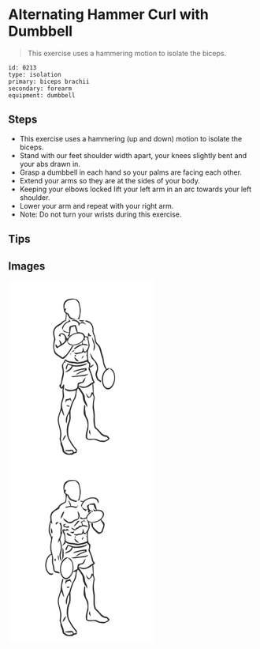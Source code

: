 # Alternating Hammer Curl with Dumbbell
> This exercise uses a hammering motion to isolate the biceps.

``` 
id: 0213 
type: isolation 
primary: biceps brachii 
secondary: forearm 
equipment: dumbbell 
``` 

## Steps

 - This exercise uses a hammering (up and down) motion to isolate the biceps.
 - Stand with our feet shoulder width apart, your knees slightly bent and your abs drawn in.
 - Grasp a dumbbell in each hand so your palms are facing each other.
 - Extend your arms so they are at the sides of your body.
 - Keeping your elbows locked lift your left arm in an arc towards your left shoulder.
 - Lower your arm and repeat with your right arm.
 - Note: Do not turn your wrists during this exercise.

## Tips


## Images

<svg width="221pt" height="275pt" viewBox="0 0 221 275" xmlns="http://www.w3.org/2000/svg"><g fill="#FFF"><path d="M0 0h221v275H0V0m85.8 31.9c-3.23 4.39-1.3 9.98-.79 14.9.92 1.05 1.84 2.09 2.77 3.14-.12 3.22-.31 6.44-.81 9.63-1.62.75-3.37 1.36-4.7 2.61-3.81 4-10.17 5.12-12.39 10.65-2.78 4.79-1.26 10.18-.02 15.15-1.5 7.34-2.34 15.29.84 22.33 1.77 2.65 5 3.7 7.29 5.81 1.98 1.75 5.15 3.56 7.58 1.62 5.7-5.61 10.22-12.33 13.95-19.39l-2.4.84c-3.78 6.57-7.75 13.59-14.61 17.43-3.34-3.4-8.66-4.59-10.85-9.08-3.04-5.86-1.45-12.58.21-18.58-1.05-4.78-3.03-10-.73-14.76 2.05-4.99 8.21-5.72 11.35-9.69 1.43-1.8 3.47-2.9 5.51-3.87.72-3.54.95-7.17.68-10.78 2.9 2.71 3.57 7.92 8 8.73 3.81.7 7.7-.04 11.52-.24 1.06-3.87 1.76-7.84 2.22-11.83.45-3.98-1.27-7.75-1.76-11.64-.33-4.26-4.4-7.62-8.59-7.59-5.07-.57-11.06.15-14.27 4.61m4.84 25.33l2.08 2.15c-.28.53-.84 1.6-1.12 2.13-4.81 1.57-8.38 5.61-9.8 10.4 1.04 2.02 1.5 4.59 3.52 5.92 2.4 1.12 5.17.93 7.65 1.83l-2.85 4.86c.76-.12 2.28-.37 3.04-.49-1.39 1.34-2.16 5.14-4.39 2.57-1.12-4.23-5.33-8.74-9.97-6.23-.7 1.03-1.4 2.05-2.11 3.07.92.57 1.85 1.12 2.89 1.46.02-1.28.06-2.56.11-3.84 2.37-.19 4.79 1.07 6.11 3 .77 2.19.96 4.58.75 6.88-.83 2.29-3.1 3.54-4.81 5.09-1.04-2.42-2.32-4.77-4.33-6.53.59 2.41 1.33 4.79 2.18 7.13-1.45 1.02-2.57 2.79-4.36 3.23-1.02-1.24-2-2.51-3.05-3.73-.63 2.14-.15 4.62 1.72 5.99l.62.46c2.17-1.63 4.31-3.36 6.88-4.34 3.42-2.61 7.44-4.96 8.57-9.45-.11.89-.31 2.67-.42 3.56l1.18.01c1.24-8.46 10.43-12.9 18.26-12.31 2.68.14 5.74 2.02 5.96 4.9.55 2.74-1.42 5.02-3.1 6.91-3.39 3.5-8.37 4.42-12.91 5.47-3.55-.37-6.45-2.37-9.17-4.51 1.12 1.86 2.23 4.16 4.55 4.74 6.46 2.17 13.32-.86 18.65-4.47-.31.95-.91 2.86-1.22 3.82-1.15.03-2.3.07-3.45.1-1.32 1.18-2.8 2.17-4.36 3.01-1.38.99-2.77 1.96-4.21 2.85.7.36 1.41.71 2.12 1.07 1.4-1.47 2.99-2.76 4.99-3.3.35-.33 1.06-.99 1.41-1.33 1.83-.44 3.61-1.08 5.27-1.97 2.76.26 5.48.74 8.2 1.3-1.61-3-5.04-2.84-7.98-2.88-.13-.75-.4-2.26-.54-3.01.75-1.05 1.5-2.11 2.24-3.17.88.57 1.77 1.11 2.67 1.65-.7-.89-1.42-1.76-2.14-2.63.45-1.12.92-2.24 1.39-3.36 1.24.58 3.24.97 3.34 2.67.43 3.39 1.53 6.68 1.62 10.11-.1 3.59-2.43 6.47-4.2 9.41-.67-.11-2.02-.34-2.7-.45-.36-2.15-.98-4.25-1.68-6.31-.59 2.61.03 5.93-2.18 7.9-4.07-.27-7.91 1.98-11.91.65 1.4 1.05 2.8 3.37 4.84 2.38 3.22-1.45 7.11-.78 9.86-3.29.96.39 1.92.8 2.88 1.21l2.14-2.3.32 5.6c-.38-.08-1.15-.23-1.53-.3 2.36 1.74 1.76 4.89 2.14 7.43-4.39 2.42-9.39 3.35-14.29 3.97-3.68-.47-7.3-1.41-11.03-1.35-3.07.12-5.61-1.86-8.14-3.31-1.54 2.94-3.53 5.63-4.97 8.61-.78 3.04.81 6.01 1.04 9.02.59 5.14-1.99 9.9-2.14 14.98-.08 2.76-1.02 5.42-3.33 7.11.65 2.34 2.66 6.29 5.56 4.41-.6 3.52-.25 7.08-.03 10.62.38 3.79-1.8 7.15-2.25 10.84-.73 3.35-.55 6.81-1.14 10.18-1.59 4.91-3.55 9.77-4.21 14.93-.28 7.25 3.43 13.92 3.68 21.11.05 3.1-.06 6.24-.98 9.23.51 1.59 1.03 3.18 1.54 4.77-.89 3.98 2.26 7.18 2.6 11.01.17 2.25.9 4.61 3.05 5.73 3.5 3.06 8.44 2.59 12.74 2.19.66-.58 1.31-1.16 1.97-1.74 1.49-.41 3.63-.08 4.41-1.75.41-1.2.18-2.51.26-3.74-4.62-5.72-8.96-11.67-12.1-18.34-2.52-8.22-1.44-17.28 1.8-25.14 1.8-6-.74-12.41 1.2-18.4 1.63-5.24 2.98-10.67 6.08-15.27 3.17-4.93 1.22-11.37 4.41-16.2 2.27 2.26 4 4.95 5.67 7.66 2.65 3.68 1.08 8.66 3.5 12.46.89 3.41 3.98 5.32 4.76 8.76 1.16-3.39-.69-6.34-2.06-9.27-1.4-2.81-.98-6.06-1.86-9.01-1.79-4.1-4.79-7.51-6.93-11.41-.48-.24-1.43-.71-1.91-.95l.29-1.55c1.83.84 3.52 2.14 5.52 2.57 5.66.42 10.89-2.51 15.13-5.98.3 4.31.52 8.63.82 12.94-.5-.02-1.49-.05-1.99-.07-.73 2.37-1.29 4.91-2.98 6.82-2.76-.22-3.98-2.87-4.93-5.07-.18.05-.56.16-.75.22 1.02 2.19 1.38 5.12 3.76 6.31 3.4.16 4.68-3.44 6.39-5.68.83 2.18 2.02 4.47 1.41 6.88-1.14 4.54-1.16 9.23-1.48 13.87.73 5.33 1.95 10.66 1.42 16.09-.55 4.79.54 9.51 1.54 14.16 3.35 2.84 6.29 6.1 9.03 9.51 2.36 2.9 6.05 4.16 9.65 4.6.71.92 1.42 1.86 2.12 2.8-1.74.92-3.38 2.03-5.18 2.82-2.61.13-5.2-.43-7.82-.4-2.34-1.07-4.58-2.71-7.25-2.74-3.44-.12-6.87.31-10.31.25-.54-.97-1.63-1.78-1.44-3.01.05-4.05.52-8.14 1.8-11.99.14-4.06.4-8.13-.08-12.17-.44-3.56-3.39-6.22-3.74-9.79-.57-4.21-1.64-8.48-.67-12.72-.46-.82-.92-1.63-1.4-2.43-.9 4.61-1.47 9.33-1.14 14.03 1.52 4.87 5.21 8.94 5.49 14.22 1.6 7.79-3.81 15.1-2.09 22.88 2.43 3.37 7.05 2.79 10.64 2.19 4.04-.74 7.08 3 10.99 3.09 1.97.08 3.91.7 5.88.53 3.24-1.21 6.94-2.27 8.6-5.65-1.22-1.36-2.3-2.86-3.75-3.99-2.03-.67-4.32-.63-6.13-1.88-3.8-2.44-5.92-6.66-9.55-9.31-1.76-1.17-2.16-3.34-2.66-5.23-1.07-7.02-.02-14.2-1.07-21.22-1.37-6.13-1.17-12.59.27-18.69.57-3.07-1.69-5.77-1.48-8.83.05-4.51-.06-9.03-.83-13.48.87-.64 1.72-1.31 2.54-2.01-.54-2.32-2.37-4.11-2.71-6.49-.98-5.64-3.95-10.65-5.29-16.19 3.09.05 5.08-2.5 6.66-4.8-2.18.48-3.97 1.8-5.44 3.43.02-1.78.01-3.56 0-5.34-1.08-1.25-2.79-2.25-2.9-4.07-.83-4.3-1.26-8.7-.89-13.07.44-3.45 2.41-6.52 2.61-10.02-.52-4.83-2.3-9.51-1.77-14.44 1.55.44 3.21 1.29 4.71.19-.81-.53-2.42-1.6-3.22-2.13-.08-.58-.23-1.74-.3-2.32l-1.53.48c-.21 1.81-.44 3.62-.48 5.45-1.23-.76-2.65-.96-4.06-1.07-1.18-1.75-2.17-3.88-4.18-4.81-2.32-.98-4.87-.96-7.33-1.08-.42-3.78-1.39-7.51-2.89-11-3.2.04-6.41.81-9.26 2.27-1.25 2.82-.54 6.03-.62 9.01-3.66-.67-7.36-1.63-9.9-4.57.85-4.43 3.45-8.7 7.73-10.53 1.2-.93 3.42-.73 4.13-2.14-1.59-1.16-2.24-3.52-4.2-4.08m6.26 3.49c2.75.63 5.94.28 8.22 2.23 2.01 1.29 1.69 3.97 2.33 5.97.63-1.2 1.15-2.47 1.86-3.63 3.12-1.66 6.85-.45 9.48 1.61-1.69-1.6-2.95-4.37-5.72-3.98-1.65-.2-2.97.4-3.96 1.8-2.03-2.6-4.5-5.28-8.13-5.12-1.26.32-3.87-.76-4.08 1.12m18.93-.29c-2.8-.43-5.65-.4-8.47-.72 1.89 2.34 7.04 3.4 8.47.72m1.39 1.09c2.7.82 5.35 1.92 7.6 3.65 2.59 2.97 3.98 6.92 3.54 10.87-.47 3.31 1.72 6.01 2.64 9.01.98 2.76.16 5.89 1.48 8.57 1.19 2.66 3.8 4.31 5.13 6.89 1.12 2.15 1.76 4.51 2.34 6.85 1.29 5.25 3.45 10.28 4.23 15.66.65 4.1 1.67 8.5 4.67 11.57-6.14 5.22-7.43 14.34-5.51 21.81 1.14 4.38 4.7 9.39 9.82 8.57 5.16-1.78 7.79-7.28 9.04-12.23.82-5.29.89-11.14-2.04-15.84-1.94-3.59-6.94-4.94-10.49-3-1.06-3.37-3.22-6.35-3.68-9.91-.54-3.75-.82-7.58-2.2-11.15-1.58-4.19-1.84-8.8-3.93-12.8-1.44-2.76-4.31-4.42-5.8-7.14-1.09-3.44-.98-7.2-2.46-10.55-1.02-2.33-2.02-4.73-1.78-7.34.37-5.65-2.61-11.86-8.18-13.81-1.24-.61-4.32-1.83-4.42.32m13.33 35.44c.06 3.29-.8 6.52-.79 9.82 4.88-6.55.89-14.57-2.04-21-.26 3.96 1.87 7.47 2.83 11.18m-33.93 11.07c2.27.55 3.63-1.14 4.4-2.99-1.62.76-3.06 1.82-4.4 2.99m27.72 1.51c.68 2.87 1.69 5.63 2.68 8.4 5 4.72 10.44 12.17 7 19.18-.7 2.2-1.69 4.56-1 6.89 1.14 3.36 1.9 7.65 5.94 8.6.34.47 1.02 1.42 1.36 1.9.35-.61 1.04-1.83 1.39-2.44-1.33-.85-2.81-1.45-4.09-2.37-1.45-2.98-3.45-6.27-2.18-9.68 2.01-5.2 2.12-11.53-1.17-16.24-1.93-3.07-5.01-5.31-6.44-8.69-.97-1.96-2.14-3.82-3.49-5.55m-29.97 1.47c.1 3.35 2.95-1.57 0 0m6.79 1.88c-.35 1.63.27 2.23 1.85 1.82.35-1.64-.27-2.25-1.85-1.82m10.74 5.42c1.43-1.34 2.57-2.96 3.34-4.77-2.02.88-3.39 2.48-3.34 4.77m-11.27-2.89c.27 3.56 3.21 7.77 7.22 7.05-2.53-2.23-4.91-4.61-7.22-7.05m22.09 114.88c.92 1.43 1.84 2.86 2.87 4.22-.53-2.95-1.02-5.9-1.39-8.86-.58 1.52-1.03 3.08-1.48 4.64z"/><path d="M89.01 31.76c3.64-3.22 8.7-3.32 13.29-3.15 2.31 2.02 5.02 4.15 5.19 7.49 1.93 7.19 2.32 15.52-1.6 22.08-3.11.91-6.14-.66-8.98-1.75-2.86-.86-3.97-3.86-5.05-6.34-1.7-1.04-3.37-2.14-5.02-3.26.35-1.67.78-3.32 1.21-4.97-.61.16-1.85.49-2.46.65-.22-3.79.04-8.32 3.42-10.75zM95.51 70.95c1.77-1.04 3.86-1.36 5.78-2 1.08 3.39 2.12 6.8 3.32 10.16-1.24.18-2.47.34-3.71.49-2.63 1.39-5.4 2.57-7.74 4.43 1.48-4.23 1.24-8.78 2.35-13.08zM86.78 121.49c4.07 3 9 3.51 13.87 3.91 6.47 2.09 12.94-.61 19.11-2.43 1.09 1.12 2.2 2.22 3.33 3.3.22 2.66-.26 5.29-1.05 7.81 2.02 4.5 4.33 9 4.99 13.94.14 2.15 1.37 3.93 2.59 5.6-4.05 1.65-6.89 5.32-11.1 6.67-3.89 1.6-7.9-.55-11.78-1.05 1.18-3.42 4.87-3.59 7.73-4.72 1.76-2.25 2.68-5.05 3.26-7.82-1.94 1.96-3.36 4.34-4.7 6.73-2.35.39-4.7.93-6.85 1.99-1.03 2.23-.8 4.82-1.25 7.21-5.44 3.96-12.91 4.43-18.65.78-.48 2.23 1.89 3.09 3.55 3.76 4.28 1.9 8.96.14 13.27-.71-.77 4.72-1.23 9.71-3.81 13.86-3.62 5.74-4.62 12.63-7.3 18.77-2.8 5.24-6.11 11.93-3.28 17.77 1.39-5.26.69-11.1 4.1-15.72.13 3.29.39 6.61-.03 9.89-.78 3.38-2.71 6.41-3.24 9.86-1.31 8.18-.41 17.16 4.61 24.01 2.33 5.34 6.85 9.15 9.65 14.2-1.16.4-2.32.78-3.48 1.14-.89-1.26-1.56-2.7-2.73-3.73-3.28.25-6.59.32-9.86.63-.31.4-.93 1.22-1.24 1.62 1.01-.11 2.02-.23 3.03-.35 2.51 1.01 5.13.22 7.65-.29.35.66 1.03 1.96 1.37 2.61-4.3 2.81-10.29 1.83-13.36-2.32-.56-6.1-3.9-11.44-5.1-17.39-.03-1.98.55-3.9.79-5.85 1.01-9.27-5.02-17.76-3.67-27.03.79-4.02 2.13-7.93 3.83-11.66 1.46 2.88 1.66 6.63 4.39 8.71-1.37-6.96-5.08-14.04-2.84-21.2.63-2.33 1.59-4.56 2.2-6.89 1.09-4.65-1.84-9.54.16-14.03.35-1.94.08-3.94.11-5.89-1.9 1.13-2.61 3.28-3.74 5.06-.29-.64-.87-1.9-1.16-2.54 2.39-5.01 2.65-10.61 4.31-15.85.64-4.31.2-8.73-.8-12.95-.66-2.34.55-4.59 1.1-6.81l2.28.36c-.06-.74-.2-2.22-.26-2.96m2.1 13.64c.38-2.71 1.15-5.33 2.3-7.81 1.85.62 3.71 1.23 5.54 1.91-1.53 5.1-6.99 6.47-10.33 9.95 5.05-1.05 10.4-3.94 11.82-9.28 6.06.93 12.34.52 18.1-1.64 1.82-.41 3.02-1.91 4.31-3.12-5.42 1.58-10.88 3.51-16.61 3.33-4.71.15-9.13-1.63-13.6-2.82-1.19 2.94-4.44 6.58-1.53 9.48m17.59-.4c-2.86.8-6.01 1.37-8.07 3.71 6.41-.84 12.51-4.06 19.06-3.47-5.04 2.5-11.27 3.59-14.81 8.35 5.5-2.61 11.02-5.22 16.77-7.29-.04-1.08-.07-2.17-.1-3.25-4.34.14-8.63.93-12.85 1.95m-9.74 10.32l.02 1.16c4.8.3 9.46-1.15 14.25-1.16 4.02-.25 8.54-.47 11.21-3.94-8.26 2.59-16.99 2.54-25.48 3.94m-9.27 34.87c-.2 1.79-.4 3.59-.53 5.4.75-1.15 1.47-2.32 2.19-3.49 1.67-.39 3.32-.8 4.97-1.27.78 1.01 1.58 2.01 2.45 2.95-.54-1.84-1.17-3.64-1.8-5.44-2.29 1.1-4.74 1.76-7.28 1.85m1.12 9.29c1.04 2.11 3.16 2.02 5.21 1.67-1.02-2.07-3.33-1.67-5.21-1.67m-6.01 53.74c2.97-2.12 4.19-5.6 5.71-8.73-3.57 1.32-4.71 5.43-5.71 8.73zM147.13 138.99c1.72-2.62 4.65-3.96 7.23-5.53 8.17 4.66 8.45 15.95 4.7 23.58-1.61 2.94-4.31 6.51-8.11 5.81-3.63-1.02-5.58-4.79-6.3-8.24-.8-5.26-.38-11 2.48-15.62z"/></g><g fill="#333"><path d="M85.8 31.9c3.21-4.46 9.2-5.18 14.27-4.61 4.19-.03 8.26 3.33 8.59 7.59.49 3.89 2.21 7.66 1.76 11.64-.46 3.99-1.16 7.96-2.22 11.83-3.82.2-7.71.94-11.52.24-4.43-.81-5.1-6.02-8-8.73.27 3.61.04 7.24-.68 10.78-2.04.97-4.08 2.07-5.51 3.87-3.14 3.97-9.3 4.7-11.35 9.69-2.3 4.76-.32 9.98.73 14.76-1.66 6-3.25 12.72-.21 18.58 2.19 4.49 7.51 5.68 10.85 9.08 6.86-3.84 10.83-10.86 14.61-17.43l2.4-.84c-3.73 7.06-8.25 13.78-13.95 19.39-2.43 1.94-5.6.13-7.58-1.62-2.29-2.11-5.52-3.16-7.29-5.81-3.18-7.04-2.34-14.99-.84-22.33-1.24-4.97-2.76-10.36.02-15.15 2.22-5.53 8.58-6.65 12.39-10.65 1.33-1.25 3.08-1.86 4.7-2.61.5-3.19.69-6.41.81-9.63-.93-1.05-1.85-2.09-2.77-3.14-.51-4.92-2.44-10.51.79-14.9m3.21-.14c-3.38 2.43-3.64 6.96-3.42 10.75.61-.16 1.85-.49 2.46-.65-.43 1.65-.86 3.3-1.21 4.97 1.65 1.12 3.32 2.22 5.02 3.26 1.08 2.48 2.19 5.48 5.05 6.34 2.84 1.09 5.87 2.66 8.98 1.75 3.92-6.56 3.53-14.89 1.6-22.08-.17-3.34-2.88-5.47-5.19-7.49-4.59-.17-9.65-.07-13.29 3.15z"/><path d="M90.64 57.23c1.96.56 2.61 2.92 4.2 4.08-.71 1.41-2.93 1.21-4.13 2.14-4.28 1.83-6.88 6.1-7.73 10.53 2.54 2.94 6.24 3.9 9.9 4.57.08-2.98-.63-6.19.62-9.01 2.85-1.46 6.06-2.23 9.26-2.27 1.5 3.49 2.47 7.22 2.89 11 2.46.12 5.01.1 7.33 1.08 2.01.93 3 3.06 4.18 4.81 1.41.11 2.83.31 4.06 1.07.04-1.83.27-3.64.48-5.45l1.53-.48c.07.58.22 1.74.3 2.32.8.53 2.41 1.6 3.22 2.13-1.5 1.1-3.16.25-4.71-.19-.53 4.93 1.25 9.61 1.77 14.44-.2 3.5-2.17 6.57-2.61 10.02-.37 4.37.06 8.77.89 13.07.11 1.82 1.82 2.82 2.9 4.07.01 1.78.02 3.56 0 5.34 1.47-1.63 3.26-2.95 5.44-3.43-1.58 2.3-3.57 4.85-6.66 4.8 1.34 5.54 4.31 10.55 5.29 16.19.34 2.38 2.17 4.17 2.71 6.49-.82.7-1.67 1.37-2.54 2.01.77 4.45.88 8.97.83 13.48-.21 3.06 2.05 5.76 1.48 8.83-1.44 6.1-1.64 12.56-.27 18.69 1.05 7.02 0 14.2 1.07 21.22.5 1.89.9 4.06 2.66 5.23 3.63 2.65 5.75 6.87 9.55 9.31 1.81 1.25 4.1 1.21 6.13 1.88 1.45 1.13 2.53 2.63 3.75 3.99-1.66 3.38-5.36 4.44-8.6 5.65-1.97.17-3.91-.45-5.88-.53-3.91-.09-6.95-3.83-10.99-3.09-3.59.6-8.21 1.18-10.64-2.19-1.72-7.78 3.69-15.09 2.09-22.88-.28-5.28-3.97-9.35-5.49-14.22-.33-4.7.24-9.42 1.14-14.03.48.8.94 1.61 1.4 2.43-.97 4.24.1 8.51.67 12.72.35 3.57 3.3 6.23 3.74 9.79.48 4.04.22 8.11.08 12.17-1.28 3.85-1.75 7.94-1.8 11.99-.19 1.23.9 2.04 1.44 3.01 3.44.06 6.87-.37 10.31-.25 2.67.03 4.91 1.67 7.25 2.74 2.62-.03 5.21.53 7.82.4 1.8-.79 3.44-1.9 5.18-2.82-.7-.94-1.41-1.88-2.12-2.8-3.6-.44-7.29-1.7-9.65-4.6-2.74-3.41-5.68-6.67-9.03-9.51-1-4.65-2.09-9.37-1.54-14.16.53-5.43-.69-10.76-1.42-16.09.32-4.64.34-9.33 1.48-13.87.61-2.41-.58-4.7-1.41-6.88-1.71 2.24-2.99 5.84-6.39 5.68-2.38-1.19-2.74-4.12-3.76-6.31.19-.06.57-.17.75-.22.95 2.2 2.17 4.85 4.93 5.07 1.69-1.91 2.25-4.45 2.98-6.82.5.02 1.49.05 1.99.07-.3-4.31-.52-8.63-.82-12.94-4.24 3.47-9.47 6.4-15.13 5.98-2-.43-3.69-1.73-5.52-2.57l-.29 1.55c.48.24 1.43.71 1.91.95 2.14 3.9 5.14 7.31 6.93 11.41.88 2.95.46 6.2 1.86 9.01 1.37 2.93 3.22 5.88 2.06 9.27-.78-3.44-3.87-5.35-4.76-8.76-2.42-3.8-.85-8.78-3.5-12.46-1.67-2.71-3.4-5.4-5.67-7.66-3.19 4.83-1.24 11.27-4.41 16.2-3.1 4.6-4.45 10.03-6.08 15.27-1.94 5.99.6 12.4-1.2 18.4-3.24 7.86-4.32 16.92-1.8 25.14 3.14 6.67 7.48 12.62 12.1 18.34-.08 1.23.15 2.54-.26 3.74-.78 1.67-2.92 1.34-4.41 1.75-.66.58-1.31 1.16-1.97 1.74-4.3.4-9.24.87-12.74-2.19-2.15-1.12-2.88-3.48-3.05-5.73-.34-3.83-3.49-7.03-2.6-11.01-.51-1.59-1.03-3.18-1.54-4.77.92-2.99 1.03-6.13.98-9.23-.25-7.19-3.96-13.86-3.68-21.11.66-5.16 2.62-10.02 4.21-14.93.59-3.37.41-6.83 1.14-10.18.45-3.69 2.63-7.05 2.25-10.84-.22-3.54-.57-7.1.03-10.62-2.9 1.88-4.91-2.07-5.56-4.41 2.31-1.69 3.25-4.35 3.33-7.11.15-5.08 2.73-9.84 2.14-14.98-.23-3.01-1.82-5.98-1.04-9.02 1.44-2.98 3.43-5.67 4.97-8.61 2.53 1.45 5.07 3.43 8.14 3.31 3.73-.06 7.35.88 11.03 1.35 4.9-.62 9.9-1.55 14.29-3.97-.38-2.54.22-5.69-2.14-7.43.38.07 1.15.22 1.53.3l-.32-5.6-2.14 2.3c-.96-.41-1.92-.82-2.88-1.21-2.75 2.51-6.64 1.84-9.86 3.29-2.04.99-3.44-1.33-4.84-2.38 4 1.33 7.84-.92 11.91-.65 2.21-1.97 1.59-5.29 2.18-7.9.7 2.06 1.32 4.16 1.68 6.31.68.11 2.03.34 2.7.45 1.77-2.94 4.1-5.82 4.2-9.41-.09-3.43-1.19-6.72-1.62-10.11-.1-1.7-2.1-2.09-3.34-2.67-.47 1.12-.94 2.24-1.39 3.36.72.87 1.44 1.74 2.14 2.63-.9-.54-1.79-1.08-2.67-1.65-.74 1.06-1.49 2.12-2.24 3.17.14.75.41 2.26.54 3.01 2.94.04 6.37-.12 7.98 2.88-2.72-.56-5.44-1.04-8.2-1.3-1.66.89-3.44 1.53-5.27 1.97-.35.34-1.06 1-1.41 1.33-2 .54-3.59 1.83-4.99 3.3-.71-.36-1.42-.71-2.12-1.07 1.44-.89 2.83-1.86 4.21-2.85 1.56-.84 3.04-1.83 4.36-3.01 1.15-.03 2.3-.07 3.45-.1.31-.96.91-2.87 1.22-3.82-5.33 3.61-12.19 6.64-18.65 4.47-2.32-.58-3.43-2.88-4.55-4.74 2.72 2.14 5.62 4.14 9.17 4.51 4.54-1.05 9.52-1.97 12.91-5.47 1.68-1.89 3.65-4.17 3.1-6.91-.22-2.88-3.28-4.76-5.96-4.9-7.83-.59-17.02 3.85-18.26 12.31l-1.18-.01c.11-.89.31-2.67.42-3.56-1.13 4.49-5.15 6.84-8.57 9.45-2.57.98-4.71 2.71-6.88 4.34l-.62-.46c-1.87-1.37-2.35-3.85-1.72-5.99 1.05 1.22 2.03 2.49 3.05 3.73 1.79-.44 2.91-2.21 4.36-3.23-.85-2.34-1.59-4.72-2.18-7.13 2.01 1.76 3.29 4.11 4.33 6.53 1.71-1.55 3.98-2.8 4.81-5.09.21-2.3.02-4.69-.75-6.88-1.32-1.93-3.74-3.19-6.11-3-.05 1.28-.09 2.56-.11 3.84-1.04-.34-1.97-.89-2.89-1.46.71-1.02 1.41-2.04 2.11-3.07 4.64-2.51 8.85 2 9.97 6.23 2.23 2.57 3-1.23 4.39-2.57 2.34-1.86 5.11-3.04 7.74-4.43 1.24-.15 2.47-.31 3.71-.49-1.2-3.36-2.24-6.77-3.32-10.16-1.92.64-4.01.96-5.78 2-1.11 4.3-.87 8.85-2.35 13.08-.76.12-2.28.37-3.04.49l2.85-4.86c-2.48-.9-5.25-.71-7.65-1.83-2.02-1.33-2.48-3.9-3.52-5.92 1.42-4.79 4.99-8.83 9.8-10.4.28-.53.84-1.6 1.12-2.13l-2.08-2.15m-3.86 64.26c.06.74.2 2.22.26 2.96l-2.28-.36c-.55 2.22-1.76 4.47-1.1 6.81 1 4.22 1.44 8.64.8 12.95-1.66 5.24-1.92 10.84-4.31 15.85.29.64.87 1.9 1.16 2.54 1.13-1.78 1.84-3.93 3.74-5.06-.03 1.95.24 3.95-.11 5.89-2 4.49.93 9.38-.16 14.03-.61 2.33-1.57 4.56-2.2 6.89-2.24 7.16 1.47 14.24 2.84 21.2-2.73-2.08-2.93-5.83-4.39-8.71-1.7 3.73-3.04 7.64-3.83 11.66-1.35 9.27 4.68 17.76 3.67 27.03-.24 1.95-.82 3.87-.79 5.85 1.2 5.95 4.54 11.29 5.1 17.39 3.07 4.15 9.06 5.13 13.36 2.32-.34-.65-1.02-1.95-1.37-2.61-2.52.51-5.14 1.3-7.65.29-1.01.12-2.02.24-3.03.35.31-.4.93-1.22 1.24-1.62 3.27-.31 6.58-.38 9.86-.63 1.17 1.03 1.84 2.47 2.73 3.73 1.16-.36 2.32-.74 3.48-1.14-2.8-5.05-7.32-8.86-9.65-14.2-5.02-6.85-5.92-15.83-4.61-24.01.53-3.45 2.46-6.48 3.24-9.86.42-3.28.16-6.6.03-9.89-3.41 4.62-2.71 10.46-4.1 15.72-2.83-5.84.48-12.53 3.28-17.77 2.68-6.14 3.68-13.03 7.3-18.77 2.58-4.15 3.04-9.14 3.81-13.86-4.31.85-8.99 2.61-13.27.71-1.66-.67-4.03-1.53-3.55-3.76 5.74 3.65 13.21 3.18 18.65-.78.45-2.39.22-4.98 1.25-7.21 2.15-1.06 4.5-1.6 6.85-1.99 1.34-2.39 2.76-4.77 4.7-6.73-.58 2.77-1.5 5.57-3.26 7.82-2.86 1.13-6.55 1.3-7.73 4.72 3.88.5 7.89 2.65 11.78 1.05 4.21-1.35 7.05-5.02 11.1-6.67-1.22-1.67-2.45-3.45-2.59-5.6-.66-4.94-2.97-9.44-4.99-13.94.79-2.52 1.27-5.15 1.05-7.81-1.13-1.08-2.24-2.18-3.33-3.3-6.17 1.82-12.64 4.52-19.11 2.43-4.87-.4-9.8-.91-13.87-3.91z"/><path d="M96.9 60.72c.21-1.88 2.82-.8 4.08-1.12 3.63-.16 6.1 2.52 8.13 5.12.99-1.4 2.31-2 3.96-1.8 2.77-.39 4.03 2.38 5.72 3.98-2.63-2.06-6.36-3.27-9.48-1.61-.71 1.16-1.23 2.43-1.86 3.63-.64-2-.32-4.68-2.33-5.97-2.28-1.95-5.47-1.6-8.22-2.23z"/><path d="M115.83 60.43c-1.43 2.68-6.58 1.62-8.47-.72 2.82.32 5.67.29 8.47.72zM117.22 61.52c.1-2.15 3.18-.93 4.42-.32 5.57 1.95 8.55 8.16 8.18 13.81-.24 2.61.76 5.01 1.78 7.34 1.48 3.35 1.37 7.11 2.46 10.55 1.49 2.72 4.36 4.38 5.8 7.14 2.09 4 2.35 8.61 3.93 12.8 1.38 3.57 1.66 7.4 2.2 11.15.46 3.56 2.62 6.54 3.68 9.91 3.55-1.94 8.55-.59 10.49 3 2.93 4.7 2.86 10.55 2.04 15.84-1.25 4.95-3.88 10.45-9.04 12.23-5.12.82-8.68-4.19-9.82-8.57-1.92-7.47-.63-16.59 5.51-21.81-3-3.07-4.02-7.47-4.67-11.57-.78-5.38-2.94-10.41-4.23-15.66-.58-2.34-1.22-4.7-2.34-6.85-1.33-2.58-3.94-4.23-5.13-6.89-1.32-2.68-.5-5.81-1.48-8.57-.92-3-3.11-5.7-2.64-9.01.44-3.95-.95-7.9-3.54-10.87-2.25-1.73-4.9-2.83-7.6-3.65m29.91 77.47c-2.86 4.62-3.28 10.36-2.48 15.62.72 3.45 2.67 7.22 6.3 8.24 3.8.7 6.5-2.87 8.11-5.81 3.75-7.63 3.47-18.92-4.7-23.58-2.58 1.57-5.51 2.91-7.23 5.53z"/><path d="M130.55 96.96c-.96-3.71-3.09-7.22-2.83-11.18 2.93 6.43 6.92 14.45 2.04 21-.01-3.3.85-6.53.79-9.82zM96.62 108.03c1.34-1.17 2.78-2.23 4.4-2.99-.77 1.85-2.13 3.54-4.4 2.99zM124.34 109.54c1.35 1.73 2.52 3.59 3.49 5.55 1.43 3.38 4.51 5.62 6.44 8.69 3.29 4.71 3.18 11.04 1.17 16.24-1.27 3.41.73 6.7 2.18 9.68 1.28.92 2.76 1.52 4.09 2.37-.35.61-1.04 1.83-1.39 2.44-.34-.48-1.02-1.43-1.36-1.9-4.04-.95-4.8-5.24-5.94-8.6-.69-2.33.3-4.69 1-6.89 3.44-7.01-2-14.46-7-19.18-.99-2.77-2-5.53-2.68-8.4zM94.37 111.01c2.95-1.57.1 3.35 0 0zM101.16 112.89c1.58-.43 2.2.18 1.85 1.82-1.58.41-2.2-.19-1.85-1.82zM111.9 118.31c-.05-2.29 1.32-3.89 3.34-4.77-.77 1.81-1.91 3.43-3.34 4.77zM100.63 115.42c2.31 2.44 4.69 4.82 7.22 7.05-4.01.72-6.95-3.49-7.22-7.05zM88.88 135.13c-2.91-2.9.34-6.54 1.53-9.48 4.47 1.19 8.89 2.97 13.6 2.82 5.73.18 11.19-1.75 16.61-3.33-1.29 1.21-2.49 2.71-4.31 3.12-5.76 2.16-12.04 2.57-18.1 1.64-1.42 5.34-6.77 8.23-11.82 9.28 3.34-3.48 8.8-4.85 10.33-9.95-1.83-.68-3.69-1.29-5.54-1.91-1.15 2.48-1.92 5.1-2.3 7.81zM106.47 134.73c4.22-1.02 8.51-1.81 12.85-1.95.03 1.08.06 2.17.1 3.25-5.75 2.07-11.27 4.68-16.77 7.29 3.54-4.76 9.77-5.85 14.81-8.35-6.55-.59-12.65 2.63-19.06 3.47 2.06-2.34 5.21-2.91 8.07-3.71zM96.73 145.05c8.49-1.4 17.22-1.35 25.48-3.94-2.67 3.47-7.19 3.69-11.21 3.94-4.79.01-9.45 1.46-14.25 1.16l-.02-1.16zM87.46 179.92c2.54-.09 4.99-.75 7.28-1.85.63 1.8 1.26 3.6 1.8 5.44-.87-.94-1.67-1.94-2.45-2.95-1.65.47-3.3.88-4.97 1.27-.72 1.17-1.44 2.34-2.19 3.49.13-1.81.33-3.61.53-5.4zM88.58 189.21c1.88 0 4.19-.4 5.21 1.67-2.05.35-4.17.44-5.21-1.67zM122.72 230.3c.45-1.56.9-3.12 1.48-4.64.37 2.96.86 5.91 1.39 8.86-1.03-1.36-1.95-2.79-2.87-4.22zM82.57 242.95c1-3.3 2.14-7.41 5.71-8.73-1.52 3.13-2.74 6.61-5.71 8.73z"/></g></svg>
<svg width="221pt" height="275pt" viewBox="0 0 221 275" xmlns="http://www.w3.org/2000/svg"><g fill="#FFF"><path d="M0 0h221v275H0V0m85.82 31.88c-3.27 4.4-1.3 10.02-.81 14.96.71.75 1.41 1.5 2.12 2.25.44 3.49.88 7.16-.39 10.54-1.09 1.9-3.51 2.19-5.3 3.13-3.57 1.45-4.88 5.53-8.04 7.55-3.28 2.92-8.1 4.95-8.97 9.73-1.35 3.45.66 7.2-.69 10.6-1.46 4.28-2.08 8.83-2.23 13.34-.19 5.3 4.87 9.51 3.6 14.89-1.46 6.65-1.75 13.69.33 20.24-5.43 2.52-7.87 8.5-8.82 14.06-.85 5.59.31 11.95 4.38 16.1 1.96 2.08 6.31 3.28 7.76-.02-2.43-.11-5.35.31-7.12-1.78-4.49-5.12-4.23-12.85-2.2-18.97 1.02-3.49 3.78-5.97 6.45-8.24 1.8 5.02-.44 10.4 1.42 15.37 1.04 3.02.88 6.28 1.7 9.34 1.73 3.67 6.37 3.45 9.75 4.25-1.02-3.51-5.27-2.94-7.99-4.13-.58-3.41-.69-6.92-1.89-10.19-1.34-3.22-.17-6.71-.65-10.04-.63-5.03-2.72-9.81-2.73-14.93-.42-6.08 1.55-11.91 2.25-17.88-.42.4-1.25 1.2-1.66 1.6-1.06-4.23-3.79-8.28-2.8-12.81.52-2.93.78-5.9 1.32-8.82.88.5 1.71 1.08 2.55 1.65-.71-4.82-2.54-10.1-.43-14.78 2.64-3.76 6.77-6.11 10.89-7.93-.04-5.33 6.26-6.93 9.83-9.56 1.96-3.29.42-7.62 2.3-10.98 1.29 2.28 2.19 4.89 4.06 6.79 2.81 1.99 6.22 2.88 9.56 3.54l1.53-2.09c1.13-.18 2.26-.35 3.4-.52 1.18-5.87 3.23-12.03 1.44-17.98-.75-2.69-.91-5.52-1.84-8.15-1.59-2.75-4.59-4.76-7.83-4.71-5.06-.57-11.04.13-14.25 4.58m28.3 27.54c-1.6-.24-3.2-.35-4.82-.34 1.12 1.69 2.81 1.74 4.57 1.02-1.33 1.76-2.28 3.76-3.08 5.81 1.05 4.09 4.28 6.74 7.59 9.06-.04-.49-.11-1.47-.14-1.95.9-.22 2.7-.67 3.6-.89-.54 1.79-.51 3.55.1 5.3 1.45-1.22 2.86-2.48 4.29-3.73-3.18-1.21-5.22-6.15-2.46-8.78 2.11.06 4.28-.27 6.35.31.34 1.08.63 2.18.89 3.29l.1.1c.86 1.63 1.76 3.23 2.72 4.8l-4.53-1.92c.42 1.1.85 2.2 1.29 3.29 3.82-.65 8.45-1.85 11.67 1.01 2.36 1.85 2.24 5.58.44 7.78-3.13 5.1-9.29 6.7-14.78 7.72-3.01-.55-6.33-1.3-7.79-4.33-.5-4.46 2.87-8.07 6.4-10.21-.59-.36-1.18-.72-1.77-1.07-2.74 2.34-5.15 5.12-6.28 8.6-1.54.37-3.07.76-4.59 1.15-1.33-.62-2.65-1.25-3.97-1.87-.21.42-.62 1.28-.82 1.71 3.12 2.18 6.69 1.54 10.04.32.42 1.83 1.08 3.58 2.01 5.21.65 2.35 1.17 4.76 1.16 7.21-.08 3.59-2.42 6.49-4.21 9.41-.67-.11-2.02-.34-2.69-.45-.36-2.19-.99-4.32-1.68-6.43-.36 2.31-.27 4.77-1.22 6.95-1.33 2.2-4.32.72-6.38 1.57-2.13.93-4.4.59-6.62.43 2.12 2.01 4.95 3.38 7.43 1.03 2.68.17 5.31-.39 7.35-2.23.98.4 1.97.81 2.96 1.22.53-.6 1.59-1.79 2.11-2.39.09 1.43.25 4.28.33 5.7-.43-.06-1.29-.17-1.72-.23 2.79 1.34 1.84 4.87 2.33 7.36-4.39 2.41-9.38 3.33-14.29 3.97-3.36-.37-6.64-1.35-10.04-1.32-3.11.09-6.41-1.04-8.55-3.29-.49-5.05.01-10.4-3.16-14.77 2.63-.89 5.46-.42 8.19-.41-.82-.95-1.62-1.88-2.44-2.82-.94.53-1.88 1.05-2.82 1.56-1.16-.57-2.32-1.14-3.49-1.69l1.03 1.59c-.68.14-2.05.42-2.74.56.89 3.09 2.69 5.8 3.63 8.86.21 2.34.14 4.7.19 7.05.22 3.2-2.66 5.41-4.05 7.99 1.66-1.14 3.26-2.4 5.06-3.34.07-.56.22-1.69.29-2.25 4.17 3.19 9.38 3.19 14.34 3.9 6.24 1.86 12.4-.93 18.33-2.6 1.09 1.13 2.19 2.25 3.32 3.35.22 2.65-.27 5.27-1.06 7.79 2.02 4.5 4.34 8.98 4.99 13.93.15 2.15 1.37 3.94 2.6 5.62-3.93 1.55-6.67 5.08-10.68 6.48-3.99 1.91-8.23-.36-12.25-.89.95-1.53 2.27-2.74 3.73-3.76 5.05.71 6.46-4.96 7.27-8.8-1.87 1.92-3.11 4.3-4.61 6.5-2.26.82-4.7 1.16-6.87 2.26-1.18 2.16-.76 4.85-1.28 7.22-2.01 1.1-4.08 2.08-6.14 3.08 1.07-5.96.78-12.72-2.97-17.74-1.57-2.3-4.59-2.45-6.97-3.35-5.51 2.03-8.53 7.81-9.58 13.28-.81 5.23-.66 10.96 2.15 15.62 1.67 2.51 4.36 5.22 7.68 4.48 5.13-1.63 8.09-6.55 9.54-11.43 1.48.02 2.96.02 4.44.01-.75 4.4-1.16 9.04-3.38 13.01-3.75 5.75-4.96 12.65-7.44 18.96-2.88 5.39-6.47 12.25-3.55 18.27 1.36-5.27.66-11.1 4.1-15.71.12 3.27.38 6.58-.02 9.84-.77 3.42-2.75 6.48-3.27 9.98-1.28 8.14-.41 17.08 4.59 23.9 2.33 5.37 6.9 9.17 9.68 14.25-1.16.4-2.34.77-3.51 1.13-.93-1.36-1.86-2.71-2.87-4-3.17.83-6.46.58-9.67.9-.32.39-.97 1.19-1.29 1.59 1.03-.11 2.06-.21 3.09-.31 2.49 1.02 5.1.21 7.61-.29.35.64 1.05 1.91 1.41 2.55-4.28 2.95-10.36 1.88-13.41-2.29-.54-6.09-3.89-11.42-5.08-17.36.16-3.75 1.55-7.47.61-11.25-.73-7.28-4.69-14.14-3.49-21.59.78-4.04 2.12-7.96 3.83-11.69 1.36 3 1.92 6.48 4.26 8.95-.95-5.49-2.99-10.77-3.55-16.34.24-3.64 1.4-7.13 2.2-10.67l-.52-.88c-.23-.08-.68-.25-.91-.34-2.01 5.53-2.24 11.5-2.82 17.3-1.55 5.43-3.99 10.72-4.37 16.43.18 6.17 2.76 11.93 3.58 18.01.32 3.79.26 7.69-.83 11.37.51 1.58 1.04 3.16 1.55 4.74-.92 3.98 2.26 7.17 2.59 10.99.15 2.26.89 4.62 3.04 5.75 3.5 3.07 8.45 2.61 12.75 2.19.66-.58 1.33-1.17 2-1.74 1.24-.13 2.45-.4 3.63-.81 1.42-1.12.87-3.1 1-4.66-4.6-5.73-8.94-11.68-12.1-18.36-2.53-8.23-1.42-17.3 1.82-25.18 1.45-4.95.04-10.16.5-15.21.7-4.6 2.65-8.85 3.93-13.29 1.44-3.21 3.88-5.99 4.47-9.55 1.26-3.88.16-8.37 2.78-11.79 2.45 2.48 4.33 5.45 6.11 8.43 1.88 2.95.86 6.72 2.29 9.83.78 1.74 1.54 3.5 2.05 5.36 2.12 1.1 2.75 3.35 3.42 5.49 1.13-3.15-.24-6.05-1.69-8.76-1.69-2.99-1.27-6.52-2.16-9.72-2.19-5.07-6.06-9.1-8.83-13.81 2.54.89 4.93 2.89 7.79 2.47 4.95-.32 9.39-2.93 13.15-6.01.28 4.33.5 8.65.8 12.98-.5-.02-1.48-.06-1.97-.09-.77 2.38-1.27 5-3.09 6.84-2.95-.4-4.01-3.43-5.41-5.59.66 2.62 1.03 6.54 4.29 7.06 2.97-.46 4.03-3.56 5.53-5.72.79 1.9 2.03 3.78 1.67 5.95-1.1 6.57-2.33 13.42-.78 20.03 1.73 8.32-.99 17.16 2.49 25.17 2.81 2.86 5.78 5.56 8.19 8.8 2.4 3.18 6.25 4.77 10.13 5.15.72.93 1.44 1.87 2.15 2.82-1.73.92-3.36 2.01-5.14 2.8-2.64.18-5.25-.41-7.88-.38-2.58-1.25-5.14-2.99-8.15-2.77-3.67-.21-7.85 1.38-11-1.2.38-4.51.33-9.18 2.03-13.44.05-4.08.3-8.18-.15-12.25-.44-3.57-3.42-6.24-3.75-9.84-.56-4.21-1.64-8.47-.66-12.7-.46-.8-.92-1.59-1.4-2.38-.87 4.44-1.4 8.98-1.2 13.51 1.23 5.13 5.31 9.23 5.55 14.7 1.67 7.92-4.09 15.44-1.92 23.32 2.82 2.88 7 2.36 10.59 1.75 4.03-.68 7.04 3.08 10.94 3.11 1.93.1 3.82.63 5.75.56 3.25-1.23 6.95-2.27 8.65-5.63-1.66-1.68-2.87-4.41-5.55-4.49-6.97-.71-9.73-8.13-14.95-11.76-3.81-7.66-1.17-16.64-2.55-24.82-1.43-6.34-1.34-13.01.17-19.32.58-3.07-1.71-5.77-1.48-8.83.06-4.49-.08-8.99-.82-13.42 1.32-.89 2.38-2.04 2.75-3.62-1.06-1.2-2.66-2.21-2.77-3.97-.62-5.62-3.71-10.49-5.1-15.88.63-2.62 1.23-5.25.95-7.96-.91-.89-1.86-1.72-2.64-2.72-1.11-4.37-1.49-8.92-1.31-13.42.01-3.56 2.12-6.6 2.87-9.99.36-2.7-.48-5.38-1.53-7.83 6.13 2.54 12.79.07 18.14-3.16 1.44 2.58 3.14 5.04 4.22 7.81-.48 3.54-2.12 6.79-3.38 10.1-1.11.28-2.21.57-3.34.73-3.2-2.53-6.26-5.31-8.87-8.46-.07-1.83-.17-3.66-.28-5.5l-2.74.03c-.09 7.41 6.23 12.65 11.69 16.64 2.34-.77 5.36-1.53 6.04-4.3 1.04-4.26 4.01-8.52 2.09-12.95-1.55-1.54-2.95-3.22-4.45-4.81 2.6-2.92 6-7.32 3.38-11.25-2.1-3.63-6.67-3.76-10.36-3.8-.3-3.35-1.15-6.78-3.09-9.57-4.12.01-8.52.9-11.63 3.78.45 1.87.81 3.76 1.05 5.67-3.45-.24-6.6-1.6-8.94-4.17 1.17-8.95 11.2-14.29 19.52-12.47 3.48.81 4.72 4.25 5.1 7.42 2.77-3.15-.13-7.82-3.67-8.73-6.64-1.85-13.7.95-18.82 5.2M90.9 57.45c1.29 3.05 2.59 6.1 3.73 9.21-2.45.43-4.89.92-7.37 1.2l.24 1.66c3.71-.46 7.47-2.19 11.21-.91 1.77.26 3.73 1.65 5.43.49 1.62-1.07 2.41-3.04 2.44-4.92-.31.8-.94 2.42-1.25 3.23-3.31 1.09-6.5-.98-9.84-.9.27-3.71-2.32-6.49-4.59-9.06m37.01 18.65c1.28-1.33 1.01-2.18-.8-2.56-.87 1.09-.61 1.94.8 2.56m-44.41-.74c-1.58 3.48-3.54 6.9-3.86 10.79 3.27-2.53 3.93-6.85 5.73-10.34-.47-.11-1.41-.33-1.87-.45m21.86-.74c.7 3.72 2.43 7.47.8 11.23-2.7.98-5.62 1.58-7.87 3.48-1.77 1.61-4.2 1.66-6.45 1.72-2.77-1.81-5.29-3.97-8.08-5.75.4 3.42 3.64 5.08 6.26 6.69 3.02 2.02 7.11.88 9.6-1.48 2.42-2.46 7.22-1.7 8.32-5.56 2.29-3.41.16-7.87-2.58-10.33m4.68 16.29c2.03 1.36 2.41 3.64 2.16 5.94-1.44.06-2.88.11-4.32.14-.33.49-.99 1.45-1.32 1.93-.96.26-1.91.52-2.86.77l-2.16 2.79c-1.88-.99-3.65-2.17-5.47-3.25.55 2.95 3.16 4.18 5.84 4.67 1.37-1.47 2.93-2.75 4.92-3.24.36-.34 1.07-1.02 1.42-1.36 1.84-.42 3.61-1.06 5.26-1.97 2.79.24 5.54.72 8.27 1.34-1.61-2.85-4.83-2.93-7.73-2.93-.6-1.37-1.26-2.7-1.93-4.02.86-.67 1.73-1.33 2.59-2 1.22.42 2.44.81 3.68 1.18-1.09-.84-2.01-2.14-3.41-2.45-1.65.84-3.11 2.03-4.94 2.46m-3.89-1.79c-2.34 2.89-4.55 5.87-6.78 8.83 4.36-1.37 5.91-5.86 9.47-8.25-.68-.15-2.02-.43-2.69-.58m-33.68 2.75c-.03.89-.1 2.68-.14 3.57 1.63-1.57 3.31-3.09 4.86-4.73-1.59.33-3.16.73-4.72 1.16m5.37 1.05c.87 1.95 2.49 3.83 1.98 6.11-.7 3.91-.18 7.87-.4 11.8-.73 4.13-3.74 7.56-3.81 11.88.57-.9 1.73-2.71 2.3-3.61 2.53 5.99 2.84 12.98.53 19.09-1.13 4.34-.33 9.72 2.99 12.93-.42-3.39-1.73-6.66-1.65-10.12.53-3.65 2.24-7.14 1.78-10.91.26-4.46-1.51-8.63-2.32-12.9 1.1-3.54 1.89-7.17 3.08-10.68-.32-.4-.98-1.19-1.31-1.59.66-4.26 1.32-8.81-1.06-12.7-.53.17-1.59.52-2.11.7m6.08 1.78c.01.81.05 2.43.06 3.24 2.77 1.86 5.92 2.04 9.07 1.17-.28-.52-.84-1.54-1.12-2.06-2.33.99-5.36 1.51-6.91-1.06l3.49-2.17c-1.54.24-3.07.56-4.59.88m-19.33 5.49c.24 2.48.6 4.95.81 7.43l1.74.14c.64-2.88-.26-5.7-2.55-7.57m29.6 6.05c1.18 1.55 2.98 1.93 4.82 2.1.63-.93 1.27-1.85 1.9-2.78-2.24.22-4.48.42-6.72.68m-4.93 1.01c-.98 3.79 4.44 5.37 7.36 4.69-2.31-1.77-4.75-3.4-7.36-4.69m11.95 5.75c-.28 1.42.26 1.96 1.63 1.6.26-1.43-.28-1.96-1.63-1.6m11.33 5.45a43.16 43.16 0 0 0 2.62-4.94c-1.89 1.06-3.81 2.56-2.62 4.94m-11.91-3.04c.25 3.77 3.31 7.55 7.35 7.23-2.57-2.29-4.99-4.73-7.35-7.23m-13.31 15.94c0 .67.02 2.01.03 2.68.39-.16 1.18-.47 1.58-.62.64-2.09 1.43-4.12 2.29-6.12 1.86.65 3.74 1.31 5.57 2.07-1.28 2.11-2.46 4.66-4.88 5.68-2.11.91-4.4 1.74-5.74 3.75 5.03-1.12 10.79-3.21 12-8.9 6.09.94 12.4.53 18.19-1.65 2.02-.39 3.12-2.27 4.39-3.67-5.77 2.79-12.25 4.22-18.66 3.85-3.99-.23-7.74-1.74-11.56-2.74-1.06 1.89-2.06 3.82-3.21 5.67m-4.66-1.32c.08 6.26-.27 12.5-.46 18.75 1.23-2.34 2.29-4.86 2.14-7.56-.09-3.77.45-7.83-1.68-11.19m23.83 4.69c-2.89.79-6.02 1.42-8.15 3.71 6.45-.8 12.58-4.09 19.15-3.45-5.05 2.52-11.49 3.51-14.84 8.51 5.4-2.92 11.04-5.33 16.79-7.47-.06-1.08-.12-2.16-.16-3.24-4.32.16-8.6.93-12.79 1.94m-10.83 10.65c4.67 2.02 9.54-.37 14.34-.28 4.28-.29 9.36-.18 12.16-4.04-8.56 2.91-17.73 2.42-26.5 4.32m-20.11-3.22c-.18 2.83.52 5.54 1.94 7.98-.16-2.71-.52-5.41-.86-8.1l-1.08.12m-4.09 7.96c1.52-.2 1.35-2.85-.01-3.2-1.53.19-1.29 2.81.01 3.2m15.83 29.83c-.14.8-.43 2.4-.57 3.19.2.52.6 1.54.8 2.05l1.38-3.48c1.63-.49 3.26-1.01 4.88-1.56.89 1.19 1.8 2.37 2.81 3.46-.57-2.05-1.4-4.01-2.26-5.95-2.3.93-4.7 1.51-7.04 2.29m1.56 9.93c1.26 1.97 3.84 1.29 5.03-.39-1.66-.02-3.61-.87-5.03.39m35.17 35.78c-.45 1.58-.86 3.16-1.24 4.76.9 1.39 1.81 2.78 2.81 4.1-.54-2.95-.95-5.92-1.57-8.86m-41.51 17.18c1.08-.94 2.14-1.9 3.17-2.89.72-1.97 1.69-3.83 2.58-5.71-3.58 1.29-4.57 5.4-5.75 8.6z"/><path d="M88.97 31.79c3.64-3.25 8.72-3.36 13.33-3.18 1.41 1.29 2.93 2.48 4.05 4.04 2.93 7.64 3.6 16.43.49 24.15-1.91 3.66-6.16.82-8.97.01-3.29-.71-4.95-3.82-6-6.72a119.65 119.65 0 0 1-5.03-3.24c.35-1.68.78-3.35 1.21-5.01l-2.45.68c-.24-3.78.04-8.28 3.37-10.73zM90.4 145.55c3.18 1.96 6.23 4.59 7 8.45 1.26 6.96.82 15.62-5.29 20.27-2.63 2.51-7.17 1.83-9.04-1.25-5.61-8.96-2.84-23.02 7.33-27.47z"/></g><g fill="#333"><path d="M85.82 31.88c3.21-4.45 9.19-5.15 14.25-4.58 3.24-.05 6.24 1.96 7.83 4.71.93 2.63 1.09 5.46 1.84 8.15 1.79 5.95-.26 12.11-1.44 17.98-1.14.17-2.27.34-3.4.52l-1.53 2.09c-3.34-.66-6.75-1.55-9.56-3.54-1.87-1.9-2.77-4.51-4.06-6.79-1.88 3.36-.34 7.69-2.3 10.98-3.57 2.63-9.87 4.23-9.83 9.56-4.12 1.82-8.25 4.17-10.89 7.93-2.11 4.68-.28 9.96.43 14.78-.84-.57-1.67-1.15-2.55-1.65-.54 2.92-.8 5.89-1.32 8.82-.99 4.53 1.74 8.58 2.8 12.81.41-.4 1.24-1.2 1.66-1.6-.7 5.97-2.67 11.8-2.25 17.88.01 5.12 2.1 9.9 2.73 14.93.48 3.33-.69 6.82.65 10.04 1.2 3.27 1.31 6.78 1.89 10.19 2.72 1.19 6.97.62 7.99 4.13-3.38-.8-8.02-.58-9.75-4.25-.82-3.06-.66-6.32-1.7-9.34-1.86-4.97.38-10.35-1.42-15.37-2.67 2.27-5.43 4.75-6.45 8.24-2.03 6.12-2.29 13.85 2.2 18.97 1.77 2.09 4.69 1.67 7.12 1.78-1.45 3.3-5.8 2.1-7.76.02-4.07-4.15-5.23-10.51-4.38-16.1.95-5.56 3.39-11.54 8.82-14.06-2.08-6.55-1.79-13.59-.33-20.24 1.27-5.38-3.79-9.59-3.6-14.89.15-4.51.77-9.06 2.23-13.34 1.35-3.4-.66-7.15.69-10.6.87-4.78 5.69-6.81 8.97-9.73 3.16-2.02 4.47-6.1 8.04-7.55 1.79-.94 4.21-1.23 5.3-3.13 1.27-3.38.83-7.05.39-10.54-.71-.75-1.41-1.5-2.12-2.25-.49-4.94-2.46-10.56.81-14.96m3.15-.09c-3.33 2.45-3.61 6.95-3.37 10.73l2.45-.68c-.43 1.66-.86 3.33-1.21 5.01 1.65 1.12 3.32 2.2 5.03 3.24 1.05 2.9 2.71 6.01 6 6.72 2.81.81 7.06 3.65 8.97-.01 3.11-7.72 2.44-16.51-.49-24.15-1.12-1.56-2.64-2.75-4.05-4.04-4.61-.18-9.69-.07-13.33 3.18z"/><path d="M114.12 59.42c5.12-4.25 12.18-7.05 18.82-5.2 3.54.91 6.44 5.58 3.67 8.73-.38-3.17-1.62-6.61-5.1-7.42-8.32-1.82-18.35 3.52-19.52 12.47 2.34 2.57 5.49 3.93 8.94 4.17-.24-1.91-.6-3.8-1.05-5.67 3.11-2.88 7.51-3.77 11.63-3.78 1.94 2.79 2.79 6.22 3.09 9.57 3.69.04 8.26.17 10.36 3.8 2.62 3.93-.78 8.33-3.38 11.25 1.5 1.59 2.9 3.27 4.45 4.81 1.92 4.43-1.05 8.69-2.09 12.95-.68 2.77-3.7 3.53-6.04 4.3-5.46-3.99-11.78-9.23-11.69-16.64l2.74-.03c.11 1.84.21 3.67.28 5.5 2.61 3.15 5.67 5.93 8.87 8.46 1.13-.16 2.23-.45 3.34-.73 1.26-3.31 2.9-6.56 3.38-10.1-1.08-2.77-2.78-5.23-4.22-7.81-5.35 3.23-12.01 5.7-18.14 3.16 1.05 2.45 1.89 5.13 1.53 7.83-.75 3.39-2.86 6.43-2.87 9.99-.18 4.5.2 9.05 1.31 13.42.78 1 1.73 1.83 2.64 2.72.28 2.71-.32 5.34-.95 7.96 1.39 5.39 4.48 10.26 5.1 15.88.11 1.76 1.71 2.77 2.77 3.97-.37 1.58-1.43 2.73-2.75 3.62.74 4.43.88 8.93.82 13.42-.23 3.06 2.06 5.76 1.48 8.83-1.51 6.31-1.6 12.98-.17 19.32 1.38 8.18-1.26 17.16 2.55 24.82 5.22 3.63 7.98 11.05 14.95 11.76 2.68.08 3.89 2.81 5.55 4.49-1.7 3.36-5.4 4.4-8.65 5.63-1.93.07-3.82-.46-5.75-.56-3.9-.03-6.91-3.79-10.94-3.11-3.59.61-7.77 1.13-10.59-1.75-2.17-7.88 3.59-15.4 1.92-23.32-.24-5.47-4.32-9.57-5.55-14.7-.2-4.53.33-9.07 1.2-13.51.48.79.94 1.58 1.4 2.38-.98 4.23.1 8.49.66 12.7.33 3.6 3.31 6.27 3.75 9.84.45 4.07.2 8.17.15 12.25-1.7 4.26-1.65 8.93-2.03 13.44 3.15 2.58 7.33.99 11 1.2 3.01-.22 5.57 1.52 8.15 2.77 2.63-.03 5.24.56 7.88.38 1.78-.79 3.41-1.88 5.14-2.8-.71-.95-1.43-1.89-2.15-2.82-3.88-.38-7.73-1.97-10.13-5.15-2.41-3.24-5.38-5.94-8.19-8.8-3.48-8.01-.76-16.85-2.49-25.17-1.55-6.61-.32-13.46.78-20.03.36-2.17-.88-4.05-1.67-5.95-1.5 2.16-2.56 5.26-5.53 5.72-3.26-.52-3.63-4.44-4.29-7.06 1.4 2.16 2.46 5.19 5.41 5.59 1.82-1.84 2.32-4.46 3.09-6.84.49.03 1.47.07 1.97.09-.3-4.33-.52-8.65-.8-12.98-3.76 3.08-8.2 5.69-13.15 6.01-2.86.42-5.25-1.58-7.79-2.47 2.77 4.71 6.64 8.74 8.83 13.81.89 3.2.47 6.73 2.16 9.72 1.45 2.71 2.82 5.61 1.69 8.76-.67-2.14-1.3-4.39-3.42-5.49-.51-1.86-1.27-3.62-2.05-5.36-1.43-3.11-.41-6.88-2.29-9.83-1.78-2.98-3.66-5.95-6.11-8.43-2.62 3.42-1.52 7.91-2.78 11.79-.59 3.56-3.03 6.34-4.47 9.55-1.28 4.44-3.23 8.69-3.93 13.29-.46 5.05.95 10.26-.5 15.21-3.24 7.88-4.35 16.95-1.82 25.18 3.16 6.68 7.5 12.63 12.1 18.36-.13 1.56.42 3.54-1 4.66-1.18.41-2.39.68-3.63.81-.67.57-1.34 1.16-2 1.74-4.3.42-9.25.88-12.75-2.19-2.15-1.13-2.89-3.49-3.04-5.75-.33-3.82-3.51-7.01-2.59-10.99-.51-1.58-1.04-3.16-1.55-4.74 1.09-3.68 1.15-7.58.83-11.37-.82-6.08-3.4-11.84-3.58-18.01.38-5.71 2.82-11 4.37-16.43.58-5.8.81-11.77 2.82-17.3.23.09.68.26.91.34l.52.88c-.8 3.54-1.96 7.03-2.2 10.67.56 5.57 2.6 10.85 3.55 16.34-2.34-2.47-2.9-5.95-4.26-8.95-1.71 3.73-3.05 7.65-3.83 11.69-1.2 7.45 2.76 14.31 3.49 21.59.94 3.78-.45 7.5-.61 11.25 1.19 5.94 4.54 11.27 5.08 17.36 3.05 4.17 9.13 5.24 13.41 2.29-.36-.64-1.06-1.91-1.41-2.55-2.51.5-5.12 1.31-7.61.29-1.03.1-2.06.2-3.09.31.32-.4.97-1.2 1.29-1.59 3.21-.32 6.5-.07 9.67-.9 1.01 1.29 1.94 2.64 2.87 4 1.17-.36 2.35-.73 3.51-1.13-2.78-5.08-7.35-8.88-9.68-14.25-5-6.82-5.87-15.76-4.59-23.9.52-3.5 2.5-6.56 3.27-9.98.4-3.26.14-6.57.02-9.84-3.44 4.61-2.74 10.44-4.1 15.71-2.92-6.02.67-12.88 3.55-18.27 2.48-6.31 3.69-13.21 7.44-18.96 2.22-3.97 2.63-8.61 3.38-13.01-1.48.01-2.96.01-4.44-.01-1.45 4.88-4.41 9.8-9.54 11.43-3.32.74-6.01-1.97-7.68-4.48-2.81-4.66-2.96-10.39-2.15-15.62 1.05-5.47 4.07-11.25 9.58-13.28 2.38.9 5.4 1.05 6.97 3.35 3.75 5.02 4.04 11.78 2.97 17.74 2.06-1 4.13-1.98 6.14-3.08.52-2.37.1-5.06 1.28-7.22 2.17-1.1 4.61-1.44 6.87-2.26 1.5-2.2 2.74-4.58 4.61-6.5-.81 3.84-2.22 9.51-7.27 8.8-1.46 1.02-2.78 2.23-3.73 3.76 4.02.53 8.26 2.8 12.25.89 4.01-1.4 6.75-4.93 10.68-6.48-1.23-1.68-2.45-3.47-2.6-5.62-.65-4.95-2.97-9.43-4.99-13.93.79-2.52 1.28-5.14 1.06-7.79-1.13-1.1-2.23-2.22-3.32-3.35-5.93 1.67-12.09 4.46-18.33 2.6-4.96-.71-10.17-.71-14.34-3.9-.07.56-.22 1.69-.29 2.25-1.8.94-3.4 2.2-5.06 3.34 1.39-2.58 4.27-4.79 4.05-7.99-.05-2.35.02-4.71-.19-7.05-.94-3.06-2.74-5.77-3.63-8.86.69-.14 2.06-.42 2.74-.56l-1.03-1.59c1.17.55 2.33 1.12 3.49 1.69.94-.51 1.88-1.03 2.82-1.56.82.94 1.62 1.87 2.44 2.82-2.73-.01-5.56-.48-8.19.41 3.17 4.37 2.67 9.72 3.16 14.77 2.14 2.25 5.44 3.38 8.55 3.29 3.4-.03 6.68.95 10.04 1.32 4.91-.64 9.9-1.56 14.29-3.97-.49-2.49.46-6.02-2.33-7.36.43.06 1.29.17 1.72.23-.08-1.42-.24-4.27-.33-5.7-.52.6-1.58 1.79-2.11 2.39-.99-.41-1.98-.82-2.96-1.22-2.04 1.84-4.67 2.4-7.35 2.23-2.48 2.35-5.31.98-7.43-1.03 2.22.16 4.49.5 6.62-.43 2.06-.85 5.05.63 6.38-1.57.95-2.18.86-4.64 1.22-6.95.69 2.11 1.32 4.24 1.68 6.43.67.11 2.02.34 2.69.45 1.79-2.92 4.13-5.82 4.21-9.41.01-2.45-.51-4.86-1.16-7.21-.93-1.63-1.59-3.38-2.01-5.21-3.35 1.22-6.92 1.86-10.04-.32.2-.43.61-1.29.82-1.71 1.32.62 2.64 1.25 3.97 1.87 1.52-.39 3.05-.78 4.59-1.15 1.13-3.48 3.54-6.26 6.28-8.6.59.35 1.18.71 1.77 1.07-3.53 2.14-6.9 5.75-6.4 10.21 1.46 3.03 4.78 3.78 7.79 4.33 5.49-1.02 11.65-2.62 14.78-7.72 1.8-2.2 1.92-5.93-.44-7.78-3.22-2.86-7.85-1.66-11.67-1.01-.44-1.09-.87-2.19-1.29-3.29l4.53 1.92c-.96-1.57-1.86-3.17-2.72-4.8l-.1-.1c-.26-1.11-.55-2.21-.89-3.29-2.07-.58-4.24-.25-6.35-.31-2.76 2.63-.72 7.57 2.46 8.78-1.43 1.25-2.84 2.51-4.29 3.73-.61-1.75-.64-3.51-.1-5.3-.9.22-2.7.67-3.6.89.03.48.1 1.46.14 1.95-3.31-2.32-6.54-4.97-7.59-9.06.8-2.05 1.75-4.05 3.08-5.81-1.76.72-3.45.67-4.57-1.02 1.62-.01 3.22.1 4.82.34M90.4 145.55c-10.17 4.45-12.94 18.51-7.33 27.47 1.87 3.08 6.41 3.76 9.04 1.25 6.11-4.65 6.55-13.31 5.29-20.27-.77-3.86-3.82-6.49-7-8.45z"/><path d="M90.9 57.45c2.27 2.57 4.86 5.35 4.59 9.06 3.34-.08 6.53 1.99 9.84.9.31-.81.94-2.43 1.25-3.23-.03 1.88-.82 3.85-2.44 4.92-1.7 1.16-3.66-.23-5.43-.49-3.74-1.28-7.5.45-11.21.91l-.24-1.66c2.48-.28 4.92-.77 7.37-1.2-1.14-3.11-2.44-6.16-3.73-9.21zM127.91 76.1c-1.41-.62-1.67-1.47-.8-2.56 1.81.38 2.08 1.23.8 2.56zM83.5 75.36c.46.12 1.4.34 1.87.45-1.8 3.49-2.46 7.81-5.73 10.34.32-3.89 2.28-7.31 3.86-10.79zM105.36 74.62c2.74 2.46 4.87 6.92 2.58 10.33-1.1 3.86-5.9 3.1-8.32 5.56-2.49 2.36-6.58 3.5-9.6 1.48-2.62-1.61-5.86-3.27-6.26-6.69 2.79 1.78 5.31 3.94 8.08 5.75 2.25-.06 4.68-.11 6.45-1.72 2.25-1.9 5.17-2.5 7.87-3.48 1.63-3.76-.1-7.51-.8-11.23zM110.04 90.91c1.83-.43 3.29-1.62 4.94-2.46 1.4.31 2.32 1.61 3.41 2.45-1.24-.37-2.46-.76-3.68-1.18-.86.67-1.73 1.33-2.59 2 .67 1.32 1.33 2.65 1.93 4.02 2.9 0 6.12.08 7.73 2.93-2.73-.62-5.48-1.1-8.27-1.34-1.65.91-3.42 1.55-5.26 1.97-.35.34-1.06 1.02-1.42 1.36-1.99.49-3.55 1.77-4.92 3.24-2.68-.49-5.29-1.72-5.84-4.67 1.82 1.08 3.59 2.26 5.47 3.25l2.16-2.79c.95-.25 1.9-.51 2.86-.77.33-.48.99-1.44 1.32-1.93 1.44-.03 2.88-.08 4.32-.14.25-2.3-.13-4.58-2.16-5.94z"/><path d="M106.15 89.12c.67.15 2.01.43 2.69.58-3.56 2.39-5.11 6.88-9.47 8.25 2.23-2.96 4.44-5.94 6.78-8.83zM72.47 91.87c1.56-.43 3.13-.83 4.72-1.16-1.55 1.64-3.23 3.16-4.86 4.73.04-.89.11-2.68.14-3.57zM77.84 92.92c.52-.18 1.58-.53 2.11-.7 2.38 3.89 1.72 8.44 1.06 12.7.33.4.99 1.19 1.31 1.59-1.19 3.51-1.98 7.14-3.08 10.68.81 4.27 2.58 8.44 2.32 12.9.46 3.77-1.25 7.26-1.78 10.91-.08 3.46 1.23 6.73 1.65 10.12-3.32-3.21-4.12-8.59-2.99-12.93 2.31-6.11 2-13.1-.53-19.09-.57.9-1.73 2.71-2.3 3.61.07-4.32 3.08-7.75 3.81-11.88.22-3.93-.3-7.89.4-11.8.51-2.28-1.11-4.16-1.98-6.11zM83.92 94.7c1.52-.32 3.05-.64 4.59-.88l-3.49 2.17c1.55 2.57 4.58 2.05 6.91 1.06.28.52.84 1.54 1.12 2.06-3.15.87-6.3.69-9.07-1.17-.01-.81-.05-2.43-.06-3.24zM64.59 100.19c2.29 1.87 3.19 4.69 2.55 7.57l-1.74-.14c-.21-2.48-.57-4.95-.81-7.43zM94.19 106.24c2.24-.26 4.48-.46 6.72-.68-.63.93-1.27 1.85-1.9 2.78-1.84-.17-3.64-.55-4.82-2.1zM89.26 107.25c2.61 1.29 5.05 2.92 7.36 4.69-2.92.68-8.34-.9-7.36-4.69zM101.21 113c1.35-.36 1.89.17 1.63 1.6-1.37.36-1.91-.18-1.63-1.6zM112.54 118.45c-1.19-2.38.73-3.88 2.62-4.94a43.16 43.16 0 0 1-2.62 4.94zM100.63 115.41c2.36 2.5 4.78 4.94 7.35 7.23-4.04.32-7.1-3.46-7.35-7.23zM87.32 131.35c1.15-1.85 2.15-3.78 3.21-5.67 3.82 1 7.57 2.51 11.56 2.74 6.41.37 12.89-1.06 18.66-3.85-1.27 1.4-2.37 3.28-4.39 3.67-5.79 2.18-12.1 2.59-18.19 1.65-1.21 5.69-6.97 7.78-12 8.9 1.34-2.01 3.63-2.84 5.74-3.75 2.42-1.02 3.6-3.57 4.88-5.68-1.83-.76-3.71-1.42-5.57-2.07-.86 2-1.65 4.03-2.29 6.12-.4.15-1.19.46-1.58.62-.01-.67-.03-2.01-.03-2.68zM82.66 130.03c2.13 3.36 1.59 7.42 1.68 11.19.15 2.7-.91 5.22-2.14 7.56.19-6.25.54-12.49.46-18.75zM106.49 134.72c4.19-1.01 8.47-1.78 12.79-1.94.04 1.08.1 2.16.16 3.24-5.75 2.14-11.39 4.55-16.79 7.47 3.35-5 9.79-5.99 14.84-8.51-6.57-.64-12.7 2.65-19.15 3.45 2.13-2.29 5.26-2.92 8.15-3.71zM95.66 145.37c8.77-1.9 17.94-1.41 26.5-4.32-2.8 3.86-7.88 3.75-12.16 4.04-4.8-.09-9.67 2.3-14.34.28zM75.55 142.15l1.08-.12c.34 2.69.7 5.39.86 8.1-1.42-2.44-2.12-5.15-1.94-7.98zM71.46 150.11c-1.3-.39-1.54-3.01-.01-3.2 1.36.35 1.53 3 .01 3.2zM87.29 179.94c2.34-.78 4.74-1.36 7.04-2.29.86 1.94 1.69 3.9 2.26 5.95-1.01-1.09-1.92-2.27-2.81-3.46-1.62.55-3.25 1.07-4.88 1.56l-1.38 3.48c-.2-.51-.6-1.53-.8-2.05.14-.79.43-2.39.57-3.19zM88.85 189.87c1.42-1.26 3.37-.41 5.03-.39-1.19 1.68-3.77 2.36-5.03.39zM124.02 225.65c.62 2.94 1.03 5.91 1.57 8.86-1-1.32-1.91-2.71-2.81-4.1.38-1.6.79-3.18 1.24-4.76zM82.51 242.83c1.18-3.2 2.17-7.31 5.75-8.6-.89 1.88-1.86 3.74-2.58 5.71-1.03.99-2.09 1.95-3.17 2.89z"/></g></svg>